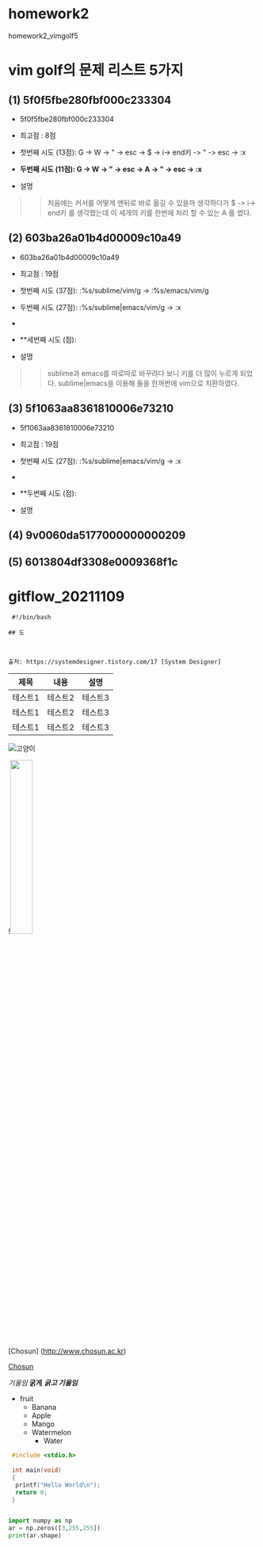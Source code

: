 # homework2
homework2_vimgolf5

# vim golf의 문제 리스트 5가지
## (1)  5f0f5fbe280fbf000c233304
* 5f0f5fbe280fbf000c233304
* 최고점 : 8점

* 첫번째 시도 (13점): G -> W -> " -> esc -> $ -> i-> end키 -> " -> esc -> :x 
* **두번째 시도 (11점): G -> W -> " -> esc -> A -> " -> esc -> :x**

* 설명 
>>처음에는 커서를 어떻게 맨뒤로 바로 옮길 수 있을까 생각하다가 $ -> i-> end키 를 생각했는데
이 세개의 키를 한번에 처리 할 수 있는 A 를 썼다.


## (2) 603ba26a01b4d00009c10a49

*  603ba26a01b4d00009c10a49
* 최고점 : 19점
* 첫번째 시도 (37점): :%s/sublime/vim/g -> :%s/emacs/vim/g
* 두번째 시도 (27점): :%s/sublime\|emacs/vim/g -> :x
* 
* **세번째 시도 (점):

* 설명 
>> sublime과 emacs를 따로따로 바꾸려다 보니 키를 더 많이 누르게 되었다.
>> sublime\|emacs을 이용해 둘을 한꺼번에 vim으로 치환하였다.

## (3)  5f1063aa8361810006e73210
*  5f1063aa8361810006e73210
* 최고점 : 19점

* 첫번째 시도 (27점): :%s/sublime\|emacs/vim/g -> :x
* 
* **두번째 시도 (점):

* 설명 
>>
## (4) 9v0060da5177000000000209

## (5)  6013804df3308e0009368f1c

###

# gitflow_20211109


```
 #!/bin/bash

## 도



출처: https://systemdesigner.tistory.com/17 [System Designer]
```

|제목|내용|설명|
|-----|---|---|
|테스트1|테스트2|테스트3|
|테스트1|테스트2|테스트3|
|테스트1|테스트2|테스트3|



![고양이](https://user-images.githubusercontent.com/94296757/142394490-4152f9c0-8d93-48b1-b79d-ec05a55b92f6.jpg)

!<img src="https://user-images.githubusercontent.com/94296757/142394490-4152f9c0-8d93-48b1-b79d-ec05a55b92f6.jpg" width="30%" height = "30%">



[Chosun] (http://www.chosun.ac.kr)

[Chosun](http://www.chosun.ac.kr "Chosun University")


*기울임*
**굵게**
***굵고 기울임***

* fruit
  * Banana
  * Apple
  * Mango
  * Watermelon
    * Water

```c
 #include <stdio.h>
 
 int main(void)
 {
  printf("Hello World\n");
  return 0;
 }
 ```
```python

import numpy as np
ar = np.zeros([3,255,255])
print(ar.shape)

```


 
 


